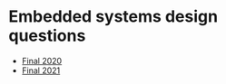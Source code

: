 # Embedded systems design questions

- [Final 2020](./Final2020/README.md)
- [Final 2021](./Final2021/README.md)

 
